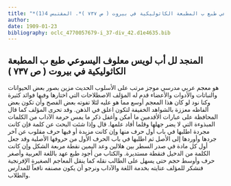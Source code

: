 ```yaml
---
title: "*مطبوعات ومخطوطات : المنجد لل أب لويس معلوف اليسوعي طبع ب المطبعة الكاثوليكية في بيروت ( ص ٧٣٧ )*. المقتبس 4(1)"
author: 
date: 1909-01-23
bibliography: oclc_4770057679-i_37-div_42.d1e4635.bib
---
```




##  المنجد   لل  أب  لويس  معلوف  اليسوعي طبع ب  المطبعة الكاثوليكية  في  بيروت ( ص  ٧٣٧ )


 هو معجم عربي مدرسي موجز مرتب على الأسلوب الحديث مزين بصور بعض الحيوانات والنباتات والأدوات والأعضاء قدم له المؤلف الاصطلاحات التي اختارها وفيها فوائد كثيرة وكنا نود لو كان هذا المعجم أوسع مما هو عليه لئلا تفوته بعض الفصح وأن تكون بعض ألفاظه معززة بالشواهد الخفيفة لتكون اعلق في الذهن. وقد تحرى المؤلف كما قال المحافظة على عبارات الأقدمين ما أمكن وأغفل ذكر ما يمس حرمة الآداب من الكلمات المبذوءة التي لا يضر جهلها وقلما أفاد علمها. قال وإذا شئت البحث عن كلمة فإن كانت مجردة اطلبها في باب أول حرف منها وإن كانت مزيدة أو فيها حرف مقلوب عن آخر جردها وأوردها إلى الأصل ثم اطلبها في باب الحرف الأول من حروفها الأصلية وقد جعل أول كل مادة في صدر السطر بين هلالين وعد اليمين نقطة مربعة الشكل وإن كانت الكلمة من الدخيل فنقطة مستديرة. والكتاب من أجود طبع عهد باللغة العربية وأصغر حرف وأوسط حجم حتى يسهل على الطالب نقله كما ينقل المعاجم الصغيرة الإفرنجية فنشكر للمؤلف عنايته بخدمة اللغة والآداب ونرجو أن يكون مصنفه نافعاً للمدارس والطلاب. 
